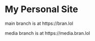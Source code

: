 <h1>My Personal Site</h1>
<p>main branch is at https://bran.lol</p>
<p>media branch is at https://media.bran.lol</p>
